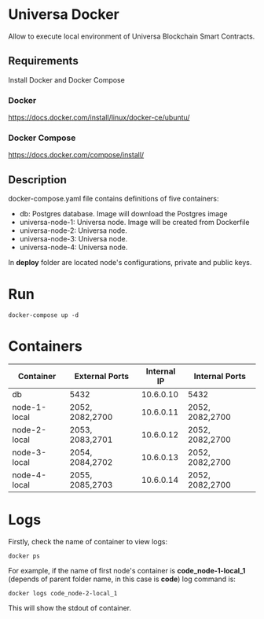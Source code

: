 
# Universa Docker
Allow to execute local environment of Universa Blockchain Smart Contracts.
## Requirements
Install Docker and Docker Compose
### Docker
https://docs.docker.com/install/linux/docker-ce/ubuntu/
### Docker Compose
https://docs.docker.com/compose/install/
## Description
docker-compose.yaml file contains definitions of five containers:
 - db: Postgres database.  Image will download the Postgres image 
 - universa-node-1: Universa node. Image will be created from Dockerfile
 - universa-node-2: Universa node. 
 - universa-node-3: Universa node.
 - universa-node-4: Universa node. 

In **deploy** folder are located node's configurations, private and public keys.
# Run
    docker-compose up -d

# Containers
| Container | External Ports | Internal IP | Internal Ports |
| ------ | ------ | ------ | ------ |
| db | 5432 | 10.6.0.10 | 5432 |
| node-1-local | 2052, 2082,2700 | 10.6.0.11| 2052, 2082,2700|
| node-2-local | 2053, 2083,2701 | 10.6.0.12| 2052, 2082,2700|
| node-3-local | 2054, 2084,2702 |10.6.0.13 |2052, 2082,2700 |
| node-4-local | 2055, 2085,2703 |10.6.0.14 | 2052, 2082,2700|

# Logs

Firstly, check the name of container to view logs:

    docker ps

For example, if the name of first node's container is **code_node-1-local_1** (depends of parent folder name, in this case is **code**) log command is:

    docker logs code_node-2-local_1

This will show the stdout of container.